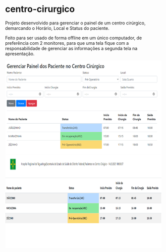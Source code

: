 # centro-cirurgico

Projeto desenvolvido para gerenciar o painel de um centro cirúrgico, demarcando o Horário, Local e Status do paciente.

Feito para ser usado de forma offline em um único computador, de preferência com 2 monitores, para que uma tela fique com a responsabilidade de gerenciar as informações a segunda tela na apresentação.


<img src="https://github.com/luiz87/centro-cirurgico/blob/main/print-gerenciador.PNG?raw=true" alt="print-gerenciador" height="300">

<img src="https://github.com/luiz87/centro-cirurgico/blob/main/print-painel.PNG?raw=true" alt="print-gerenciador" height="300">
